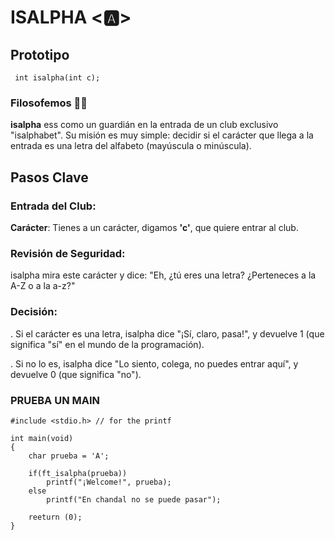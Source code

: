 # ISALPHA <🅰>

## Prototipo

``` int isalpha(int c);```

### Filosofemos 🚬🌿

**isalpha** ess como un guardián en la entrada de un club exclusivo "isalphabet". Su misión es muy simple: decidir si el carácter que llega a la entrada es una letra del alfabeto (mayúscula o minúscula).

## Pasos Clave
### Entrada del Club:

**Carácter**: Tienes a un carácter, digamos **'c'**, que quiere entrar al club.

### Revisión de Seguridad:

isalpha mira este carácter y dice: "Eh, ¿tú eres una letra? ¿Perteneces a la A-Z o a la a-z?"

### Decisión:

. Si el carácter es una letra, isalpha dice "¡Sí, claro, pasa!", y devuelve 1 (que significa "sí" en el mundo de la programación).

. Si no lo es, isalpha dice "Lo siento, colega, no puedes entrar aquí", y devuelve 0 (que significa "no").

### PRUEBA UN MAIN

```
#include <stdio.h> // for the printf

int main(void)
{
	char prueba = 'A';

	if(ft_isalpha(prueba))
		printf("¡Welcome!", prueba);
	else
		printf("En chandal no se puede pasar");

	reeturn (0);
}
```
